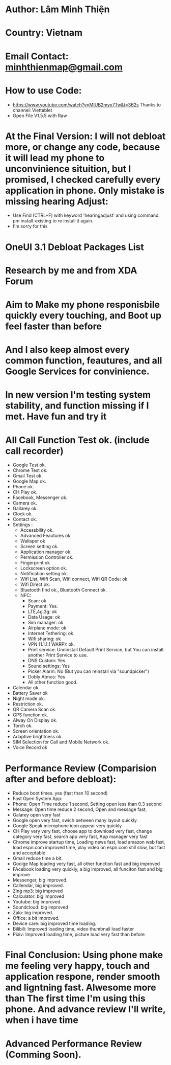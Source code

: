 # Author: Lâm Minh Thiện
# Country: Vietnam
# Email Contact: minhthienmap@gmail.com
# How to use Code:
 * https://www.youtube.com/watch?v=MIUB2myx7Tw&t=362s Thanks to channel: Viettablet 
 * Open File V1.5.5 with Raw
# At the Final Version: I will not debloat more, or change any code, because it will lead my phone to unconvinience situition, but I promised, I checked carefully every application in phone. Only mistake is missing hearing Adjust:
 * Use Find (CTRL+F) with keyword 'hearingadjust' and using command: pm install-existing <package name> to re install it again.
 * I'm sorry for this
# OneUI 3.1 Debloat Packages List
# Research by me and from XDA Forum
# Aim to Make my phone responisbile quickly every touching, and Boot up feel faster than before
# And I also keep almost every common function, feautures, and all Google Services for convinience.
# In new version I'm testing system stability, and function missing if I met. Have fun and try it
# All Call Function Test ok. (include call recorder)
* Google Test ok.
* Chrome Test ok.
* Gmail Test ok.
* Google Map ok.
* Phone ok.
* CH Play ok.
* Facebook, Messenger ok.
* Camera ok.
* Gallarey ok.
* Clock ok.
* Contact ok.
* Settings :
  * Accessbility ok.
  * Advanced Feautures ok
  * Wallaper ok
  * Screen setting ok.
  * Application manager ok.
  * Permission Controller ok.
  * Fingerprint ok
  * Lockscreen option ok.
  * Notification setting ok.
  * Wifi List, Wifi Scan, Wifi connect, Wifi QR Code: ok.
  * Wifi Direct ok.
  * Bluetooth find ok., Bluetooth Connect ok.
  * NFC:
    * Scan: ok
    * Payment: Yes.
    * LTE,4g,3g: ok
    * Data Usage: ok
    * Sim manager: ok
    * Airplane mode: ok
    * Internet Tethering: ok
    * Wifi sharing: ok
    * VPN (1.1.1.1 WARP): ok.
    * Print service: Unninstall Default Print Service, but You can install another Print Service to use.
    * DNS Custom: Yes
    * Sound settings: Yes
    * Picker Alarm: No (But you can reinstall via "soundpicker")
    * Dobly Atmos: Yes
    * All other function good.
* Calendar ok.
* Battery Saver ok
* Night mode ok.
* Restriction ok.
* QR Camera Scan ok.
* GPS function ok.
* Alway On Display ok.
* Torch ok.
* Screen orientation ok.
* Adaptive brightness ok.
* SIM Selection for Call and Mobile Network ok.
* Voice Record ok


# Performance Review (Comparision after and before debloat):
* Reduce boot times. yes (fast than 10 second)
* Fast Open System App:
 * Phone: Open Time reduce 1 second, Setting open less than 0.3 second
 * Message: Open time reduce 2 second, Open and message fast, 
 * Galarey open very fast
 * Google open very fast, swich between many layout quickly.
 * Google Speak microphone icon appear very quickly
 * CH Play very very fast, choose app to download very fast, change category very fast, search app very fast, App manager very fast
 * Chrome improve startup time, Loading news fast, load amazon web fast, load espn.com improved time, play video on espn.com still slow, but fast and acceptable
 * Gmail reduce time a bit.
 * Goolge Map loading very fast, all other function fast and big improved
 * FAcebook loading very quickly, a big improved, all funciton fast and big improve
 * Messenger, big improved.
 * Callendar, big improved.
 * Zing mp3: big improved
 * Calculator: big improved
 * Youtube: big improved.
 * Soundcloud: big improved
 * Zalo: big improved.
 * Office: a bit improved.
 * Device care: big improved time loading.
 * Bilibili: Improved loading time, video thumbnail load faster
 * Pixiv: Improved loading time, picture load very fast than before
# Final Conclusion: Using phone make me feeling very happy, touch and application respone, render smooth and ligntning fast. Alwesome more than The first time I'm using this phone. And advance review I'll write, when i have time
# Advanced Performance Review (Comming Soon).

